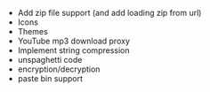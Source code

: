 - Add zip file support (and add loading zip from url)
- Icons
- Themes
- YouTube mp3 download proxy
- Implement string compression
- unspaghetti code
- encryption/decryption
- paste bin support